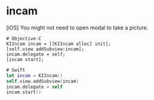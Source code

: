 incam
=====

[iOS] You might not need to open modal to take a picture.

```objc
# Objective-C
KIIncam incam = [[KIIncam alloc] init];
[self.view addSubview:incam];
incam.delegate = self;
[incam start];
```

```swift
# Swift
let incam = KIIncam()
self.view.addSubview(incam)
incam.delegate = self
incam.start()
```
